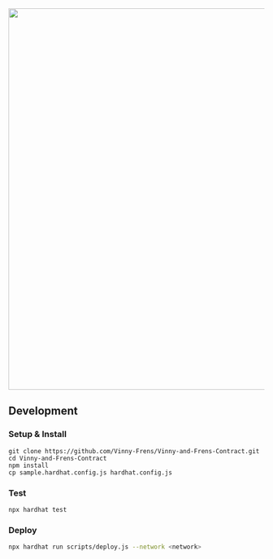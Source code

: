 <img src="https://github.com/Vinny-Frens/Vinny-and-Frens-Contract/blob/dev/images/8.png" width="750">

## Development
### Setup & Install
```shell
git clone https://github.com/Vinny-Frens/Vinny-and-Frens-Contract.git
cd Vinny-and-Frens-Contract
npm install
cp sample.hardhat.config.js hardhat.config.js
```

### Test
```shell
npx hardhat test
```

### Deploy
```sh
npx hardhat run scripts/deploy.js --network <network>
```
